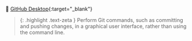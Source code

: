 🔲 [GitHub Desktop](https://desktop.github.com/){:target="\_blank"}

> {: .highlight .text-zeta }
> Perform Git commands, such as committing and pushing changes, in a graphical user interface, rather than using the command line.
